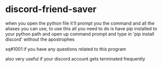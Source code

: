 # discord-friend-saver
when you open the python file it'll prompt you the command and all the aliases you can use,
to use this all you need to do is have pip installed to your python path and open up command prompt and type in
'pip install discord' without the apostrophes

xq#1001 if you have any questions related to this program

also very useful if your discord account gets terminated frequently
